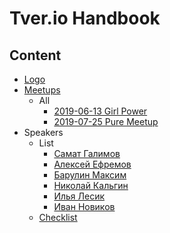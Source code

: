 # Tver.io Handbook

## Content

* [Logo](logo/README.md)
* [Meetups](meetups/Readme.md)
  + All
    - [2019-06-13 Girl Power](meetups/all/2019-06-13-girl-power/Readme.md)
    - [2019-07-25 Pure Meetup](meetups/all/2019-07-25-pure-meetup/Readme.md)
* Speakers
  + List
    - [Самат Галимов](speakers/list/samat-galimov.md)
    - [Алексей Ефремов](speakers/list/lexich-efremov.md)
    - [Барулин Максим](speakers/list/maxim-barulin.md)
    - [Николай Кальгин](speakers/list/kalgin.md)
    - [Илья Лесик](speakers/list/lesik.md)
    - [Иван Новиков](speakers/list/jonny-novikov.md)
  + [Checklist](speakers/Readme.md)
